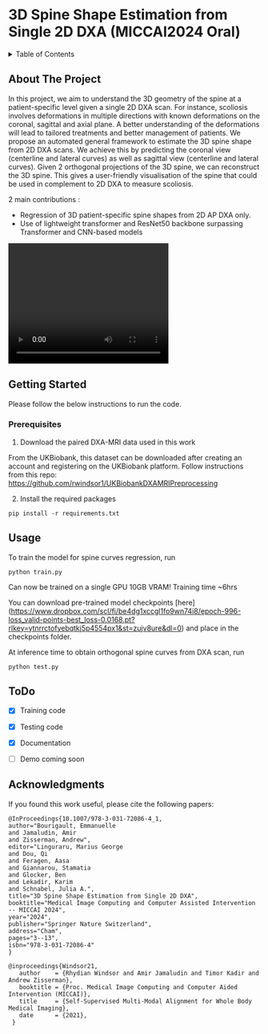 # 3D Spine Shape Estimation from Single 2D DXA (MICCAI2024 Oral)

<!-- TABLE OF CONTENTS -->
<details>
  <summary>Table of Contents</summary>
  <ol>
    <li>
      <a href="#about-the-project">Project Description</a>
    </li>
    <li>
      <a href="#getting-started">Getting Started</a>
      <ul>
        <li><a href="#prerequisites">Prerequisites</a></li>
      </ul>
    </li>
    <li><a href="#usage">Usage</a></li>
    <li><a href="#acknowledgments">Acknowledgments</a></li>
  </ol>
</details>


<!-- ABOUT THE PROJECT -->
## About The Project

In this project, we aim to understand the 3D geometry of the spine at a patient-specific level given a single 2D DXA scan. For instance, scoliosis involves deformations in multiple directions with known deformations on the coronal, sagittal and axial plane. A better understanding of the deformations will lead to tailored treatments and better management of patients.
We propose an automated general framework to estimate the 3D spine shape from 2D DXA scans.
We achieve this by predicting the coronal view (centerline and lateral curves) as well as sagittal view (centerline and lateral curves). Given 2 orthogonal projections of the 3D spine, we can reconstruct the 3D spine. This gives a user-friendly visualisation of the spine that could be used in complement to 2D DXA to measure scoliosis. 


2 main contributions : 
* Regression of 3D patient-specific spine shapes from 2D AP DXA only. 
* Use of lightweight transformer and ResNet50 backbone surpassing Transformer and CNN-based models

<video src="assets/SPINE2D3D.mp4" width="320" height="240"></video>

## Getting Started
 
Please follow the below instructions to run the code.


### Prerequisites

1. Download the paired DXA-MRI data used in this work 

From the UKBiobank, this dataset can be downloaded after creating an account and registering on the UKBiobank platform. 
Follow instructions from this repo: 
https://github.com/rwindsor1/UKBiobankDXAMRIPreprocessing

2. Install the required packages 

```
pip install -r requirements.txt
```

## Usage

To train the model for spine curves regression, run 

```
python train.py
```
Can now be trained on a single GPU 10GB VRAM! Training time ~6hrs


You can download pre-trained model checkpoints [here] (https://www.dropbox.com/scl/fi/be4dg1xccgl1fo9wn74i8/epoch-996-loss_valid-points-best_loss-0.0168.pt?rlkey=ytnrrctofyebqtkj5p4554px1&st=zujv8ure&dl=0) and place in the checkpoints folder.

At inference time to obtain orthogonal spine curves from DXA scan, run 

```
python test.py
```

## ToDo

- [x] Training code 
- [x] Testing code 
- [x] Documentation 
- [ ] Demo coming soon


## Acknowledgments

If you found this work useful, please cite the following papers: 

```
@InProceedings{10.1007/978-3-031-72086-4_1,
author="Bourigault, Emmanuelle
and Jamaludin, Amir
and Zisserman, Andrew",
editor="Linguraru, Marius George
and Dou, Qi
and Feragen, Aasa
and Giannarou, Stamatia
and Glocker, Ben
and Lekadir, Karim
and Schnabel, Julia A.",
title="3D Spine Shape Estimation from Single 2D DXA",
booktitle="Medical Image Computing and Computer Assisted Intervention -- MICCAI 2024",
year="2024",
publisher="Springer Nature Switzerland",
address="Cham",
pages="3--13",
isbn="978-3-031-72086-4"
}

@inproceedings{Windsor21,
   author    = {Rhydian Windsor and Amir Jamaludin and Timor Kadir and Andrew Zisserman},
   booktitle = {Proc. Medical Image Computing and Computer Aided Intervention (MICCAI)},
   title     = {Self-Supervised Multi-Modal Alignment for Whole Body Medical Imaging},
   date      = {2021},
 }
```
